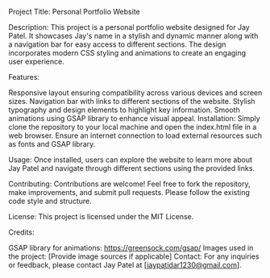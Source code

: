 Project Title: Personal Portfolio Website

Description:
This project is a personal portfolio website designed for Jay Patel. It showcases Jay's name in a stylish and dynamic manner along with a navigation bar for easy access to different sections. The design incorporates modern CSS styling and animations to create an engaging user experience.

Features:

Responsive layout ensuring compatibility across various devices and screen sizes.
Navigation bar with links to different sections of the website.
Stylish typography and design elements to highlight key information.
Smooth animations using GSAP library to enhance visual appeal.
Installation:
Simply clone the repository to your local machine and open the index.html file in a web browser. Ensure an internet connection to load external resources such as fonts and GSAP library.

Usage:
Once installed, users can explore the website to learn more about Jay Patel and navigate through different sections using the provided links.

Contributing:
Contributions are welcome! Feel free to fork the repository, make improvements, and submit pull requests. Please follow the existing code style and structure.

License:
This project is licensed under the MIT License.

Credits:

GSAP library for animations: https://greensock.com/gsap/
Images used in the project: [Provide image sources if applicable]
Contact:
For any inquiries or feedback, please contact Jay Patel at [jaypatidar1230@gmail.com].

